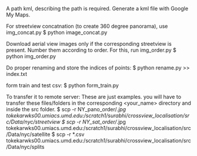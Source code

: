 A path kml, describing the path is required. Generate a kml file with Google My Maps.  

For streetview concatnation (to create 360 degree panorama), use img_concat.py 
$ python image_concat.py

Download aerial view images only if the corresponding streetview is present. Number them according to order. For this, run img_order.py
$ python img_order.py

Do proper renaming and store the indices of points:
$ python rename.py >> index.txt

form train and test csv: 
$ python form_train.py

To transfer it to remote server: These are just examples. you will have to transfer these files/folders in the corresponding <your_name> directory and inside the src folder.
$ scp -r NY_pano_order/*.jpg tokekarwks00.umiacs.umd.edu:/scratch1/surabhi/crossview_localisation/src/Data/nyc/streetview
$ scp -r NY_sat_order/*.jpg tokekarwks00.umiacs.umd.edu:/scratch1/surabhi/crossview_localisation/src/Data/nyc/satellite
$ scp -r *.csv tokekarwks00.umiacs.umd.edu:/scratch1/surabhi/crossview_localisation/src/Data/nyc/splits
